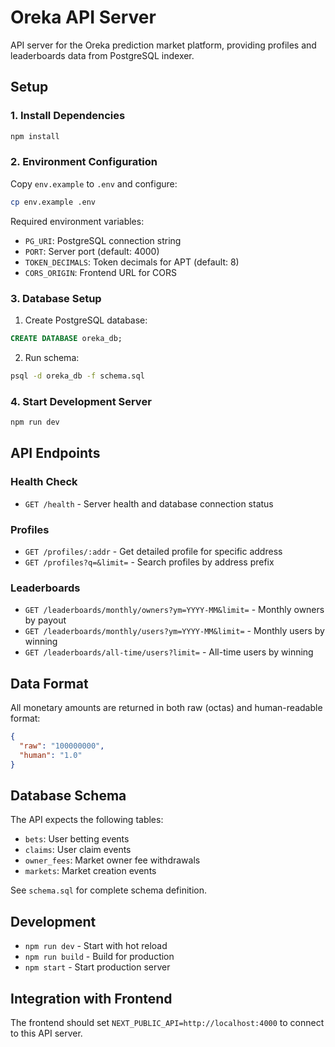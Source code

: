# Oreka API Server

API server for the Oreka prediction market platform, providing profiles and leaderboards data from PostgreSQL indexer.

## Setup

### 1. Install Dependencies
```bash
npm install
```

### 2. Environment Configuration
Copy `env.example` to `.env` and configure:
```bash
cp env.example .env
```

Required environment variables:
- `PG_URI`: PostgreSQL connection string
- `PORT`: Server port (default: 4000)
- `TOKEN_DECIMALS`: Token decimals for APT (default: 8)
- `CORS_ORIGIN`: Frontend URL for CORS

### 3. Database Setup
1. Create PostgreSQL database:
```sql
CREATE DATABASE oreka_db;
```

2. Run schema:
```bash
psql -d oreka_db -f schema.sql
```

### 4. Start Development Server
```bash
npm run dev
```

## API Endpoints

### Health Check
- `GET /health` - Server health and database connection status

### Profiles
- `GET /profiles/:addr` - Get detailed profile for specific address
- `GET /profiles?q=&limit=` - Search profiles by address prefix

### Leaderboards
- `GET /leaderboards/monthly/owners?ym=YYYY-MM&limit=` - Monthly owners by payout
- `GET /leaderboards/monthly/users?ym=YYYY-MM&limit=` - Monthly users by winning
- `GET /leaderboards/all-time/users?limit=` - All-time users by winning

## Data Format

All monetary amounts are returned in both raw (octas) and human-readable format:
```json
{
  "raw": "100000000",
  "human": "1.0"
}
```

## Database Schema

The API expects the following tables:
- `bets`: User betting events
- `claims`: User claim events  
- `owner_fees`: Market owner fee withdrawals
- `markets`: Market creation events

See `schema.sql` for complete schema definition.

## Development

- `npm run dev` - Start with hot reload
- `npm run build` - Build for production
- `npm start` - Start production server

## Integration with Frontend

The frontend should set `NEXT_PUBLIC_API=http://localhost:4000` to connect to this API server.
